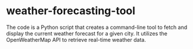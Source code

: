 # weather-forecasting-tool
The code is a Python script that creates a command-line tool to fetch and display the current weather forecast for a given city. It utilizes the OpenWeatherMap API to retrieve real-time weather data.
